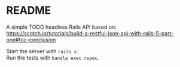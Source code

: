 # README

A simple TODO headless Rails API based on:
https://scotch.io/tutorials/build-a-restful-json-api-with-rails-5-part-one#toc-conclusion

Start the server with `rails s`.<br>
Run the tests with `bundle exec rspec`.<br>
